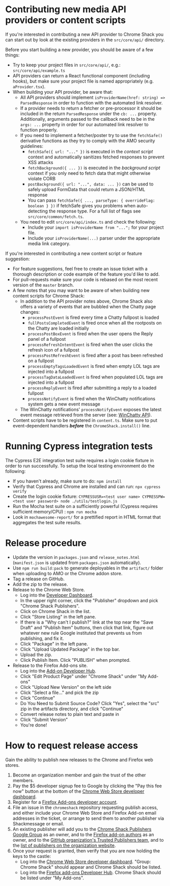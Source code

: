 # Contributing new media API providers or content scripts

If you're interested in contributing a new API provider to Chrome Shack you can start out by look at the existing providers in the `src/core/api/` directory.

Before you start building a new provider, you should be aware of a few things:

-   Try to keep your project files in `src/core/api/`, e.g.: `src/core/api/example.ts`
-   API providers can return a React functional component (including hooks), but make sure your project file is named appropriately (e.g. `aProvider.tsx`).
-   When building your API provider, be aware that:
    -   All API providers should implement `isProviderName(href: string) => ParsedResponse` in order to function with the automated link resolver.
    -   If a provider needs to return a fetcher or pre-processor it should be included in the return `ParsedResponse` under the `cb: ...` property. Additionally, arguments passed to the callback need to be in the `args: ...` property in order for our automated link resolver to function properly.
    -   If you need to implement a fetcher/poster try to use the `fetchSafe()` derivative functions as they try to comply with the AMO security guidelines:
        -   `fetchSafe({ url: "..." })` is executed in the _context script_ context and automatically sanitizes fetched responses to prevent XSS attacks
        -   `fetchBackground({ ... })` is executed in the _background script_ context if you only need to fetch data that might otherwise violate CORB
        -   `postBackground({ url: "...", data: ... })` can be used to safely upload FormData that could return a JSON/HTML response
        -   You can pass `fetchSafe({ ..., parseType: { overrideFlag: boolean } })` if fetchSafe gives you problems when auto-detecting the response type. For a full list of flags see `src/core/common/fetch.ts`.
    -   You need to edit `src/core/api/index.ts` and check the following:
        -   Include your `import isProviderName from "...";` for your project file.
        -   Include your `isProviderName(...)` parser under the appropriate media link category.

If you're interested in contributing a new content script or feature suggestion:

-   For feature suggestions, feel free to create an issue ticket with a thorough description or code example of the feature you'd like to add.
-   For pull-requests make sure your code is rebased on the most recent version of the `master` branch.
-   A few notes that you may want to be aware of when building new content scripts for Chrome Shack:
    -   In addition to the API provider notes above, Chrome Shack also offers a variety of events that are bubbled when the Chatty page changes:
        -   `processPostEvent` is fired every time a Chatty fullpost is loaded
        -   `fullPostsCompletedEvent` is fired once when all the rootposts on the Chatty are loaded initially
        -   `processPostBoxEvent` is fired when the user opens the Reply panel of a fullpost
        -   `processRefreshIntentEvent` is fired when the user clicks the refresh icon of a fullpost
        -   `processPostRefreshEvent` is fired after a post has been refreshed on a fullpost
        -   `processEmptyTagsLoadedEvent` is fired when empty LOL tags are injected into a fullpost
        -   `processTagDataLoadedEvent` is fired when populated LOL tags are injected into a fullpost
        -   `processReplyEvent` is fired after submitting a reply to a loaded fullpost
        -   `processNotifyEvent` is fired when the WinChatty notifications system gets a new event message
    -   The WinChatty notifications' `processNotifyEvent` exposes the latest event message retrieved from the server (see: [WinChatty API](http://winchatty.com/v2/readme)).
-   Content scripts have to be registered in `content.ts`. Make sure to put event-dependent handlers **_before_** the `ChromeShack.install()` line.

# Running Cypress integration tests

The Cypress E2E integration test suite requires a login cookie fixture in order to run successfully. To setup the local testing environment do the following:
-   If you haven't already, make sure to do: `npm install`
-   Verify that Cypress and Chrome are installed and can run: `npx cypress verify`
-   Create the login cookie fixture: `CYPRESSUSR=<test user name> CYPRESSPW=<test user password> node ./utils/testlogin.js`
-   Run the Mocha test suite on a sufficiently powerful (Cypress requires sufficient memory/CPU) : `npm run mocha`
-   Look in `mochawesome-report/` for a prettified report in HTML format that aggregates the test suite results.

# Release procedure

-   Update the version in `packages.json` and `release_notes.html` (`manifest.json` is updated from `packages.json` automatically).
-   Use `npm run build:pack` to generate deployables in the `artifact/` folder when uploading to AMO or the Chrome addon store.
-   Tag a release on GitHub.
-   Add the zip to the release.
-   Release to the Chrome Web Store.
    -   Log into the [Developer Dashboard](https://chrome.google.com/u/2/webstore/devconsole/).
    -   In the upper right corner, click the "Publisher" dropdown and pick "Chrome Shack Publishers".
    -   Click on Chrome Shack in the list.
    -   Click "Store Listing" in the left pane.
    -   If there is a "Why can't I publish?" link at the top near the "Save Draft" and "Publish Item" buttons, then click that link, figure out whatever new rule Google instituted that prevents us from publishing, and fix it.
    -   Click "Package" in the left pane.
    -   Click "Upload Updated Package" in the top bar.
    -   Upload the zip.
    -   Click Publish Item. Click "PUBLISH" when prompted.
-   Release to the Firefox Add-ons site.
    -   Log into the [Add-on Developer Hub](https://addons.mozilla.org/en-US/developers/).
    -   Click "Edit Product Page" under "Chrome Shack" under "My Add-ons"
    -   Click "Upload New Version" on the left side
    -   Click "Select a file..." and pick the zip
    -   Click "Continue"
    -   Do You Need to Submit Source Code? Click "Yes", select the "src" zip in the artifacts directory, and click "Continue"
    -   Convert release notes to plain text and paste in
    -   Click "Submit Version"
    -   You're done!

# How to request release access

Gain the ability to publish new releases to the Chrome and Firefox web stores.

1. Become an organization member and gain the trust of the other members.
1. Pay the \$5 developer signup fee to Google by clicking the "Pay this fee now" button at the bottom of the [Chrome Web Store developer dashboard](https://chrome.google.com/webstore/developer/dashboard).
1. Register for a [Firefox Add-ons developer account](https://addons.mozilla.org/en-US/developers/).
1. File an issue in the `chromeshack` repository requesting publish access, and either include your Chrome Web Store and Firefox Add-on email addresses in the ticket, or arrange to send them to another publisher via Shackmessage or email.
1. An existing publisher will add you to the [Chrome Shack Publishers Google Group](https://groups.google.com/forum/#!forum/chrome-shack-publishers) as an owner, and to the [Firefox add-on authors](https://addons.mozilla.org/en-US/developers/addon/chromeshack/ownership) as an owner, and to the [GitHub organization's Trusted Publishers team](https://github.com/orgs/latestchatty/teams/trusted-publishers), and to the [list of publishers on the organization website](https://github.com/latestchatty/latestchatty.github.io/blob/master/index.md).
1. Once your request is granted, then verify that you are now holding the keys to the castle:
    - Log into the [Chrome Web Store developer dashboard](https://chrome.google.com/webstore/developer/dashboard). "Group: Chrome Shack" should appear and Chrome Shack should be listed.
    - Log into the [Firefox add-ons Developer Hub](https://addons.mozilla.org/en-US/developers/). Chrome Shack should be listed under "My Add-ons".
